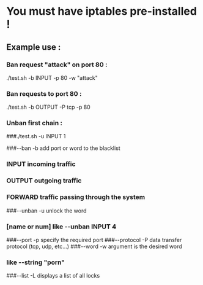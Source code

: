 # You must have iptables pre-installed !

## Example use :

### Ban request "attack" on port 80 :
./test.sh -b INPUT -p 80 -w "attack"

### Ban requests to port 80 :
./test.sh -b OUTPUT -P tcp -p 80
        
### Unban first chain :
###./test.sh -u INPUT 1

###--ban        -b         add port or word to the blacklist
###        INPUT           incoming traffic
###        OUTPUT          outgoing traffic
###        FORWARD         traffic passing through the system
###--unban      -u         unlock the word
###        [name or num]               like --unban INPUT 4
###--port       -p         specify the required port
###--protocol   -P         data transfer protocol (tcp, udp, etc...)
###--word       -w         argument is the desired word
###                                    like --string "porn"
###--list       -L         displays a list of all locks
